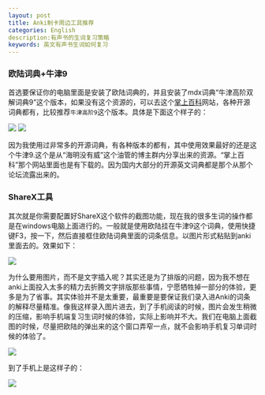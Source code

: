 ```yaml
---
layout: post
title: Anki制卡周边工具推荐
categories: English
description:有声书的生词复习策略
keywords: 英文有声书生词如何复习
---
```


### 欧陆词典+牛津9

首选要保证你的电脑里面是安装了欧陆词典的，并且安装了mdx词典“牛津高阶双解词典9”这个版本，如果没有这个资源的，可以去这个[掌上百科](https://www.pdawiki.com/forum/)网站，各种开源词典都有，比较推荐`牛津高阶9`这个版本。具体是下面这个样子的：

<img src="https://cs-cn.top/images/posts/niujin_4404.png"/>

<img src="https://cs-cn.top/images/posts/niujin914552.png"/>

因为我使用过非常多的开源词典，有各种版本的都有，其中使用效果最好的还是这个牛津9.这个是从“海明没有威”这个油管的博主群内分享出来的资源。“掌上百科”那个网站里面也是有下载的。因为国内大部分的开源英文词典都是那个从那个论坛流露出来的。

### ShareX工具

其次就是你需要配置好ShareX这个软件的截图功能，现在我的很多生词的操作都是在windows电脑上面进行的。一般就是使用欧陆挂在牛津9这个词典，使用快捷键F3，按一下，然后直接框住欧陆词典里面的词条信息。以图片形式粘贴到anki里面去的。效果如下：

<img src="https://cs-cn.top/images/posts/myanki115246.gif"/>

为什么要用图片，而不是文字插入呢？其实还是为了排版的问题，因为我不想在anki上面投入太多的精力去折腾文字排版那些事情，宁愿牺牲掉一部分的体验，更多是为了省事。其实体验并不是太重要，最重要是要保证我们录入进Anki的词条的解释尽量精准。像我这样录入图片进去，到了手机阅读的时候，图片会发生稍微的压缩，影响手机端复习生词时候的体验，实际上影响并不大。我们在电脑上面截图的时候，尽量把欧陆的弹出来的这个窗口弄窄一点，就不会影响手机复习单词时候的体验了。

<img src="https://cs-cn.top/images/posts/pc_show115623.png"/>

到了手机上是这样子的：

<img src="https://cs-cn.top/images/posts/iphone_15918.png"/>

